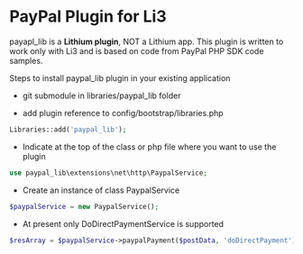 # PayPal Plugin for Li3

payapl_lib is a **Lithium plugin**, NOT a Lithium app. This plugin is written to work only with Li3 and is based on code from PayPal PHP SDK code samples.

Steps to install paypal_lib plugin in your existing application
* git submodule in libraries/paypal_lib folder

* add plugin reference to config/bootstrap/libraries.php
```php
Libraries::add('paypal_lib');
```

* Indicate at the top of the class or php file where you want to use the plugin
```php
use paypal_lib\extensions\net\http\PaypalService;
```

* Create an instance of class PaypalService
```php
$paypalService = new PaypalService();
```

* At present only DoDirectPaymentService is supported
```php
$resArray = $paypalService->paypalPayment($postData, 'doDirectPayment');
```
